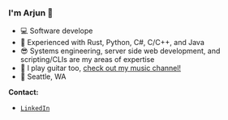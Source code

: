 ### I'm Arjun 👋

- 💻 Software develope
- 🧠 Experienced with Rust, Python, C#, C/C++, and Java
- 😎 Systems engineering, server side web development, and scripting/CLIs are my areas of expertise
- 🎸 I play guitar too, [check out my music channel!](https://www.youtube.com/channel/UCLj5djpva10jFLe6WB7WQrg/featured)
- 📍 Seattle, WA

**Contact:**
- [`LinkedIn`](https://www.linkedin.com/in/arjun-srivastava042701/)
